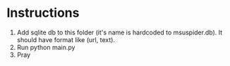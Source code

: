 # Instructions
1) Add sqlite db to this folder (it's name is hardcoded to msuspider.db). It should have format like (url, text).
2) Run python main.py
3) Pray

